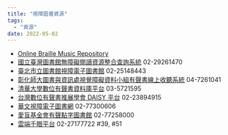 ```yaml
---
title: "視障圖書資源"
tags:
  - "資源"
date: 2022-05-02
---
```

* [Online Braille Music Repository](http://www.brl.org/music/online/repository/)
* [國立臺灣圖書館無障礙閱讀資源整合查詢系統](http://viis.ntl.edu.tw) 02-29261470
* [臺北市立圖書館視障電子圖書館](http://blind.tpml.edu.tw) 02-25148443
* [彰化師大圖書與資訊處視覺障礙資料小組有聲書線上收聽系統](http://visual.ncue.edu.tw) 04-7261041
* [清華大學數位有聲書資料庫平台](http://bsl.cs.nthu.edu.tw) 03-5721595
* [台灣數位有聲書推展學會 DAISY 平台](http://www.tdtb.org/login.aspx) 02-23894915
* [華文視障電子圖書網](http://elib.batol.net) 02-77300606
* [愛盲基金會有聲點字圖書館](http://lib.blindness.org.tw) 02-77258000
* [雲端千眼平台](https://www.edocumentservice.org/ebookSystem/) 02-27177722 #39, #51
